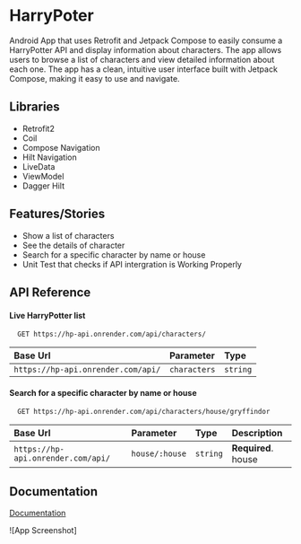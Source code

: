 # HarryPoter

Android App that uses Retrofit and Jetpack Compose to easily consume a HarryPotter API and display information about characters. The app allows users to browse a list of characters and view detailed information about each one. The app has a clean, intuitive user interface built with Jetpack Compose, making it easy to use and navigate.

## Libraries

- Retrofit2
- Coil
- Compose Navigation
- Hilt Navigation
- LiveData
- ViewModel
- Dagger Hilt

## Features/Stories

- Show a list of characters
- See the details of character
- Search for a specific character by name or house 
- Unit Test that checks if API intergration is Working Properly


## API Reference

#### Live HarryPotter list

```http
  GET https://hp-api.onrender.com/api/characters/
```

| Base Url                           | Parameter    | Type     |
|:-----------------------------------|:-------------|:---------|
| `https://hp-api.onrender.com/api/` | `characters` | `string` |

#### Search for a specific character by name or house


```http
  GET https://hp-api.onrender.com/api/characters/house/gryffindor
```

| Base Url                           | Parameter      | Type     | Description          |
|:-----------------------------------|:---------------|:---------|:---------------------|
| `https://hp-api.onrender.com/api/` | `house/:house` | `string` | **Required**.  house |

## Documentation

[Documentation](https://hp-api.onrender.com/)

![App Screenshot]

